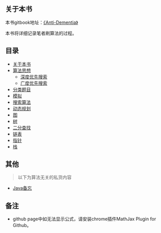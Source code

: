 ## 关于本书

本书gitbook地址：[《Anti-Dementia》](https://duval1024.gitbook.io/anti-dementia/)

本书将详细记录笔者刷算法的过程。

## 目录

* [关于本书](README.md)
* [算法思想](算法思想/README.md)
  * [深度优先搜索](算法思想/dfs.md)
  * [广度优先搜索](算法思想/bfs.md)
* [分类题目](分类题目/README.md)
* [模拟](模拟/README.md)
* [搜索算法](搜索算法/README.md)
* [动态规划](动态规划/README.md)
* [图](图/README.md)
* [树](树/README.md)
* [二分查找](二分查找/README.md)
* [链表](链表/README.md)
* [指针](指针/README.md)
* [栈](栈/README.md)

## 其他
> 以下为算法无关的私货内容
* [Java备忘](Java/README.md)


## 备注
-  github page中如无法显示公式，请安装chrome插件MathJax Plugin for Github。

